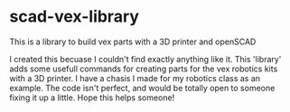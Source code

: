 # scad-vex-library
This is a library to build vex parts with a 3D printer and openSCAD

I created this becuase I couldn't find exactly anything like it. This 'library' adds some usefull commands for creating parts for the vex robotics kits with a 3D printer. I have a chasis I made for my robotics class as an example. The code isn't perfect, and would be totally open to someone fixing it up a little. Hope this helps someone!
